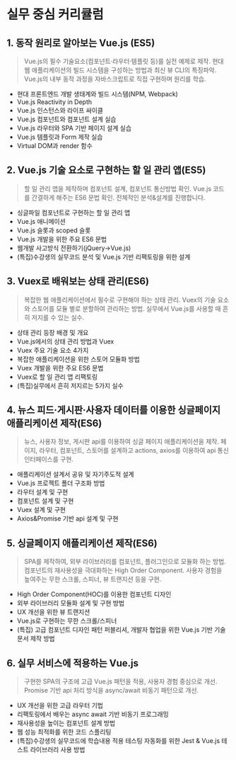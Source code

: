 # 실무 중심 커리큘럼

## 1. 동작 원리로 알아보는 Vue.js (ES5)

> Vue.js의 필수 기술요소(컴포넌트·라우터·템플릿 등)를 실전 예제로 제작. 현대 웹 애플리케이션의 빌드 시스템을 구성하는 방법과 최신 뷰 CLI의 특징파악. Vue.js의 내부 동작 과정을 자바스크립트로 직접 구현하며 원리를 학습.

- 현대 프론트엔드 개발 생태계와 빌드 시스템(NPM, Webpack)
- Vue.js Reactivity in Depth
- Vue.js 인스턴스와 라이프 싸이클
- Vue.js 컴포넌트와 컴포넌트 설계 실습
- Vue.js 라우터와 SPA 기반 페이지 설계 실습
- Vue.js 템플릿과 Form 제작 실습
- Virtual DOM과 render 함수

## 2. Vue.js 기술 요소로 구현하는 할 일 관리 앱(ES5)

> 할 일 관리 앱을 제작하며 컴포넌트 설계, 컴포넌트 통신방법 확인. Vue.js 코드를 간결하게 해주는 ES6 문법 확인. 전체적인 분석&설계를 진행합니다.

- 싱글파일 컴포넌트로 구현하는 할 일 관리 앱
- Vue.js 애니메이션
- Vue.js 슬롯과 scoped 슬롯
- Vue.js 개발을 위한 주요 ES6 문법
- 웹개발 사고방식 전환하기(jQuery→Vue.js)
- (특집)수강생의 실무코드 분석 및 Vue.js 기반 리팩토링을 위한 설계

## 3. Vuex로 배워보는 상태 관리(ES6)

> 복잡한 웹 애플리케이션에서 필수로 구현해야 하는 상태 관리. Vuex의 기술 요소와 스토어를 모듈 별로 분할하여 관리하는 방법. 실무에서 Vue.js를 사용할 때 흔히 저지를 수 있는 실수.

- 상태 관리 등장 배경 및 개요
- Vue.js에서의 상태 관리 방법과 Vuex
- Vuex 주요 기술 요소 4가지
- 복잡한 애플리케이션을 위한 스토어 모듈화 방법
- Vuex 개발을 위한 주요 ES6 문법
- Vuex로 할 일 관리 앱 리팩토링
- (특집)실무에서 흔히 저지르는 5가지 실수

## 4. 뉴스 피드·게시판·사용자 데이터를 이용한 싱글페이지 애플리케이션 제작(ES6)

> 뉴스, 사용자 정보, 게시판 api를 이용하여 싱글 페이지 애플리케이션을 제작. 페이지, 라우터, 컴포넌트, 스토어를 설계하고 actions, axios를 이용하여 api 통신 인터페이스를 구현.

- 애플리케이션 설계서 공유 및 자기주도적 설계
- Vue.js 프로젝트 폴더 구조화 방법
- 라우터 설계 및 구현
- 컴포넌트 설계 및 구현
- Vuex 설계 및 구현
- Axios&Promise 기반 api 설계 및 구현

## 5. 싱글페이지 애플리케이션 제작(ES6)

> SPA를 제작하여, 외부 라이브러리를 컴포넌트, 플러그인으로 모듈화 하는 방법. 컴포넌트의 재사용성을 극대화하는 High Order Component. 사용자 경험을 높여주는 무한 스크롤, 스피너, 뷰 트랜지션 등을 구현.

- High Order Component(HOC)를 이용한 컴포넌트 디자인
- 외부 라이브러리 모듈화 설계 및 구현 방법
- UX 개선을 위한 뷰 트랜지션
- Vue.js로 구현하는 무한 스크롤/스피너
- (특집) 고급 컴포넌트 디자인 패턴
퍼블리셔, 개발자 협업을 위한 Vue.js 기반 기술 문서 제작 방법

## 6. 실무 서비스에 적용하는 Vue.js

> 구현한 SPA의 구조에 고급 Vue.js 패턴을 적용, 사용자 경험 중심으로 개선. Promise 기반 api 처리 방식을 async/await 비동기 패턴으로 개선.

- UX 개선을 위한 고급 라우터 기법
- 리팩토링에서 배우는 async await 기반 비동기 프로그래밍
- 재사용성을 높이는 컴포넌트 설계 방법
- 웹 성능 최적화를 위한 코드 스플리팅
- (특집)수강생의 실무코드에 학습내용 적용
테스팅 자동화를 위한 Jest & Vue.js 테스트 라이브러리 사용 방법
